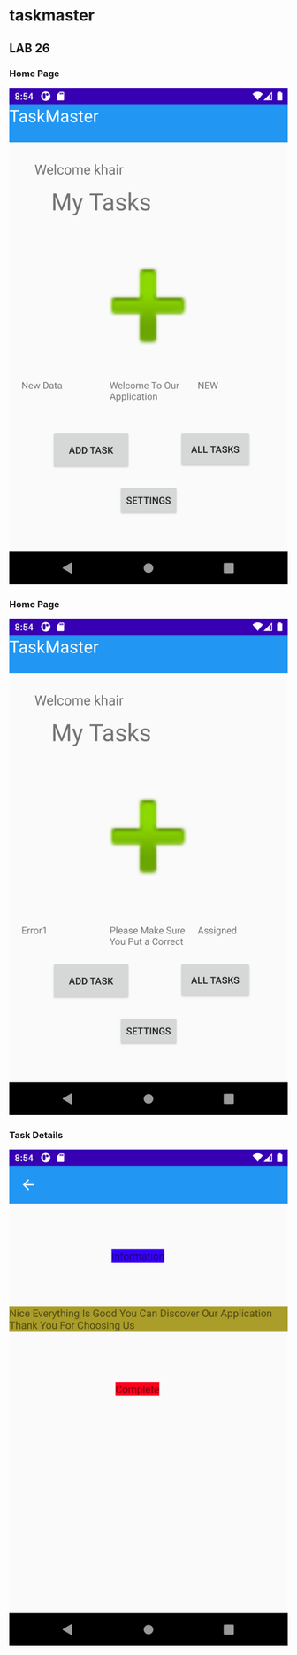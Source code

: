 # taskmaster

## LAB 26 

### Home Page
![IMAGE1](/images/image1.png)

### Home Page
![IMAGE2](/images/image2.png)

### Task Details
![IMAGE3](/images/image3.png)

